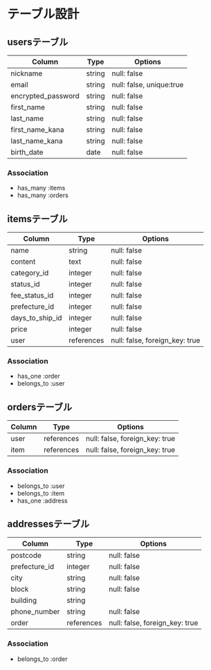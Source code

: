 # テーブル設計

## usersテーブル

| Column             |Type    | Options     |
|--------------------|--------|-------------|
| nickname               | string | null: false |
| email              | string | null: false, unique:true |
| encrypted_password | string | null: false |
| first_name               | string | null: false |
| last_name               | string | null: false |
| first_name_kana               | string | null: false |
| last_name_kana               | string | null: false |
| birth_date               | date | null: false |

### Association

- has_many :items
- has_many :orders



## itemsテーブル
| Column             |Type    | Options     |
|--------------------|--------|-------------|
| name               | string | null: false |
| content               | text | null: false |
| category_id               | integer | null: false |
| status_id               | integer | null: false |
| fee_status_id               | integer | null: false |
| prefecture_id               | integer | null: false |
| days_to_ship_id               | integer | null: false |
| price               | integer | null: false |
| user              | references | null: false, foreign_key: true |

### Association

- has_one :order
- belongs_to :user



## ordersテーブル
| Column             |Type    | Options     |
|--------------------|--------|-------------|
| user               | references | null: false, foreign_key: true |
| item               | references | null: false, foreign_key: true |

### Association

- belongs_to :user
- belongs_to :item
- has_one :address



## addressesテーブル
| Column             |Type    | Options     |
|--------------------|--------|-------------|
| postcode               | string | null: false |
| prefecture_id               | integer | null: false |
| city               | string | null: false |
| block               | string | null: false |
| building               | string |  |
| phone_number               | string | null: false |
| order               | references | null: false, foreign_key: true |

### Association

- belongs_to :order